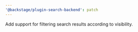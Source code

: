 ```yaml
---
'@backstage/plugin-search-backend': patch
---
```


Add support for filtering search results according to visibility.
